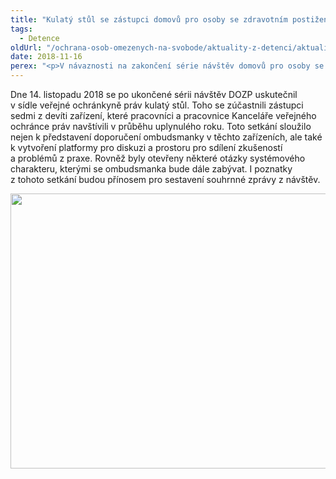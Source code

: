 ```yaml
---
title: "Kulatý stůl se zástupci domovů pro osoby se zdravotním postižením"
tags:
  - Detence
oldUrl: "/ochrana-osob-omezenych-na-svobode/aktuality-z-detenci/aktuality-z-detenci-2018/kulaty-stul-se-zastupci-domovu-pro-osoby-se-zdravotnim-postizenim/"
date: 2018-11-16
perex: "<p>V návaznosti na zakončení série návštěv domovů pro osoby se zdravotním postižením (DOZP) si jejich zástupce ombudsmanka do svého sídla pozvala k prodiskutování nejpalčivější témata v této oblasti poskytování sociálních služeb.</p>"
---
```


<!-- imported from the old website -->

<p class="MsoNormal">Dne 14. listopadu 2018 se po ukončené sérii návštěv
DOZP uskutečnil v sídle veřejné ochránkyně práv kulatý stůl. Toho se
zúčastnili zástupci sedmi z devíti zařízení, které pracovníci a pracovnice
Kanceláře veřejného ochránce práv navštívili v průběhu uplynulého roku.
Toto setkání sloužilo nejen k představení doporučení ombudsmanky
v těchto zařízeních, ale také k vytvoření platformy pro diskuzi a
prostoru pro sdílení zkušeností a problémů z praxe. Rovněž byly otevřeny
některé otázky systémového charakteru, kterými se ombudsmanka bude dále
zabývat. I poznatky z tohoto setkání budou přínosem pro sestavení souhrnné
zprávy z návštěv.</p><p class="MsoNormal"><img src="https://www.ochrance.cz/uploads/RTEmagicC_Kulaty_stul_DOZP_01.JPG.JPG" width="658" height="440" alt="" /></p>
